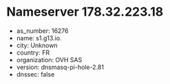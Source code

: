 # Nameserver 178.32.223.18

* as_number: 16276
* name: s1.g13.io.
* city: Unknown
* country: FR
* organization: OVH SAS
* version: dnsmasq-pi-hole-2.81
* dnssec: false
